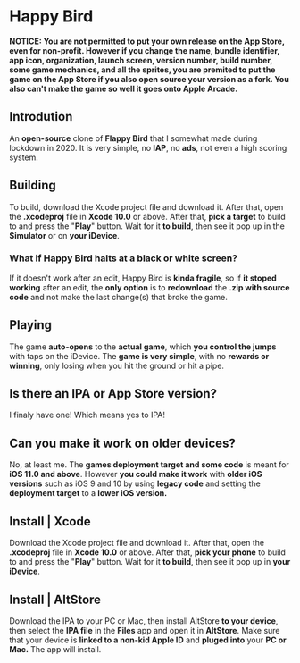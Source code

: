 # Happy Bird
**NOTICE: You are not permitted to put your own release on the App Store, even for non-profit. However if you change the name, bundle identifier, app icon, organization, launch screen, version number, build number, some game mechanics, and all the sprites, you are premited to put the game on the App Store if you also open source your version as a fork. You also can't make the game so well it goes onto Apple Arcade.**
## Introdution
An **open-source** clone of **Flappy Bird** that I somewhat made during lockdown in 2020. It is very simple, no **IAP**, no **ads**, not even a high scoring system.
## Building
To build, download the Xcode project file and download it. After that, open the **.xcodeproj** file in **Xcode 10.0** or above. After that, **pick a target** to build to and press the "**Play**" button. Wait for it **to build**, then see it pop up in the **Simulator** or on **your iDevice**.
### What if Happy Bird halts at a black or white screen?
If it doesn't work after an edit, Happy Bird is **kinda fragile**, so if **it stoped working** after an edit, the **only option** is to **redownload** the **.zip with source code** and not make the last change(s) that broke the game.
## Playing
The game **auto-opens** to the **actual game**, which **you control the jumps** with taps on the iDevice. The **game is very simple**, with no **rewards or winning**, only losing when you hit the ground or hit a pipe.
## Is there an IPA or App Store version?
I finaly have one! Which means yes to IPA!
## Can you make it work on older devices?
No, at least me. The **games deployment target and some code** is meant for **iOS 11.0 and above**. However **you could make it work** with **older iOS versions** such as iOS 9 and 10  by using **legacy code** and setting the **deployment target** to a **lower iOS version.**
## Install | Xcode
Download the Xcode project file and download it. After that, open the **.xcodeproj** file in **Xcode 10.0** or above. After that, **pick your phone** to build to and press the "**Play**" button. Wait for it **to build**, then see it pop up in **your iDevice**.
## Install | AltStore
Download the IPA to your PC or Mac, then install AltStore **to your device**, then select the **IPA file** in the **Files** app and open it in **AltStore**. Make sure that your device is **linked to a non-kid Apple ID** and **pluged into** your **PC or Mac.** The app will install.
